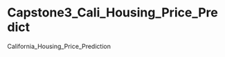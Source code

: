 # Capstone3_Cali_Housing_Price_Predict
California_Housing_Price_Prediction
[](images%20real-estate-price..jpg)
